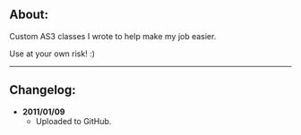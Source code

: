 ## About:

Custom AS3 classes I wrote to help make my job easier.

Use at your own risk! :)

-----

## Changelog:

* __2011/01/09__
	* Uploaded to GitHub.
